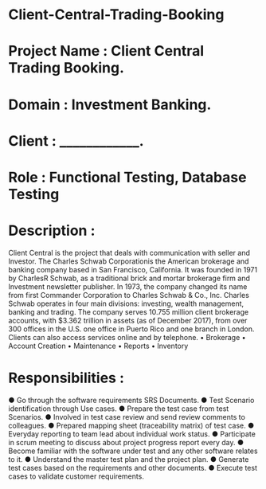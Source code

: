 # Client-Central-Trading-Booking

# Project Name : Client Central Trading Booking.
# Domain : Investment Banking.
# Client : ____________.
# Role : Functional Testing, Database Testing

#  Description :
Client Central is the project that deals with communication with seller and Investor. The Charles
Schwab Corporationis the American brokerage and banking company based in San Francisco, California. It
was founded in 1971 by CharlesR Schwab, as a traditional brick and mortar brokerage firm and Investment
newsletter publisher. In 1973, the company changed its name from first Commander Corporation to Charles
Schwab & Co., Inc. Charles Schwab operates in four main divisions: investing, wealth management, banking
and trading. The company serves 10.755 million client brokerage accounts, with $3.362 trillion in assets (as
of December 2017), from over 300 offices in the
U.S. one office in Puerto Rico and one branch in London. Clients can also access services online
and by telephone.
• Brokerage
• Account Creation
• Maintenance
• Reports
• Inventory

# Responsibilities :
● Go through the software requirements SRS Documents.
● Test Scenario identification through Use cases.
● Prepare the test case from test Scenarios.
● Involved in test case review and send review comments to colleagues.
● Prepared mapping sheet (traceability matrix) of test case.
● Everyday reporting to team lead about individual work status.
● Participate in scrum meeting to discuss about project progress report every day.
● Become familiar with the software under test and any other software relates to it.
● Understand the master test plan and the project plan.
● Generate test cases based on the requirements and other documents.
● Execute test cases to validate customer requirements.
